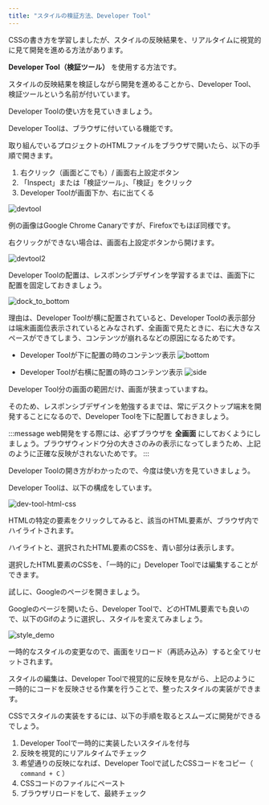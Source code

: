 ```yaml
---
title: "スタイルの検証方法、Developer Tool"
---
```


CSSの書き方を学習しましたが、スタイルの反映結果を、リアルタイムに視覚的に見て開発を進める方法があります。

**Developer Tool（検証ツール）** を使用する方法です。

スタイルの反映結果を検証しながら開発を進めることから、Developer Tool、検証ツールという名前が付いています。

Developer Toolの使い方を見ていきましょう。

Developer Toolは、ブラウザに付いている機能です。

取り組んでいるプロジェクトのHTMLファイルをブラウザで開いたら、以下の手順で開きます。

1. 右クリック（画面どこでも）/ 画面右上設定ボタン
2. 「Inspect」または「検証ツール」、「検証」をクリック
3. Developer Toolが画面下か、右に出てくる

![devtool](https://storage.googleapis.com/zenn-user-upload/7d9bxcmvb0815zg9r140qciwu3ab)

例の画像はGoogle Chrome Canaryですが、Firefoxでもほぼ同様です。

右クリックができない場合は、画面右上設定ボタンから開けます。

![devtool2](https://storage.googleapis.com/zenn-user-upload/ya5ufchvwjl5a2ra5hs7lkt7r8m3)

Developer Toolの配置は、レスポンシブデザインを学習するまでは、画面下に配置を固定しておきましょう。

![dock_to_bottom](https://storage.googleapis.com/zenn-user-upload/u476y1gm1icdj4r4cjv4d9jexzb6)

理由は、Developer Toolが横に配置されていると、Developer Toolの表示部分は端末画面位表示されているとみなされず、全画面で見たときに、右に大きなスペースができてしまう、コンテンツが崩れるなどの原因になるためです。

- Developer Toolが下に配置の時のコンテンツ表示
![bottom](https://storage.googleapis.com/zenn-user-upload/ryvnvayzpiva6cenwmyqy80t8bf7)

- Developer Toolが右横に配置の時のコンテンツ表示
![side](https://storage.googleapis.com/zenn-user-upload/oihv4b0ah7adddaz2lgpiq7409co)

Developer Tool分の画面の範囲だけ、画面が狭まっていますね。

そのため、レスポンシブデザインを勉強するまでは、常にデスクトップ端末を開発することになるので、Developer Toolを下に配置しておきましょう。

:::message
web開発をする際には、必ずブラウザを **全画面** にしておくようにしましょう。ブラウザウィンドウ分の大きさのみの表示になってしまうため、上記のように正確な反映がされないためです。
:::

Developer Toolの開き方がわかったので、今度は使い方を見ていきましょう。

Developer Toolは、以下の構成をしています。

![dev-tool-html-css](https://storage.googleapis.com/zenn-user-upload/pp4qy5dnj91ayso77xdjb2szap8a)

HTMLの特定の要素をクリックしてみると、該当のHTML要素が、ブラウザ内でハイライトされます。

ハイライトと、選択されたHTML要素のCSSを、青い部分は表示します。

選択したHTML要素のCSSを、「一時的に」Developer Toolでは編集することができます。

試しに、Googleのページを開きましょう。

Googleのページを開いたら、Developer Toolで、どのHTML要素でも良いので、以下のGifのように選択し、スタイルを変えてみましょう。

![style_demo](./images/style_demo.gif)

一時的なスタイルの変更なので、画面をリロード（再読み込み）すると全てリセットされます。

スタイルの編集は、Developer Toolで視覚的に反映を見ながら、上記のように一時的にコードを反映させる作業を行うことで、整ったスタイルの実装ができます。

CSSでスタイルの実装をするには、以下の手順を取るとスムーズに開発ができるでしょう。

1. Developer Toolで一時的に実装したいスタイルを付与
2. 反映を視覚的にリアルタイムでチェック
3. 希望通りの反映になれば、Developer Toolで試したCSSコードをコピー（ `command + C` ）
4. CSSコードのファイルにペースト
5. ブラウザリロードをして、最終チェック